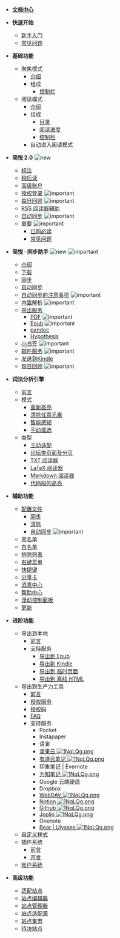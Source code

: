 * [**文档中心**](Home.md)
* **快速开始**
  * [新手入门](入门指南（-操作指引-）)
  * [常见问题](FAQ)
* **基础功能**
  * 聚焦模式
    * [介绍](聚焦模式)
    * 组成
      * [控制栏](聚焦模式-控制栏)
  * 阅读模式
    * [介绍](阅读模式)
    * 组成
      * [目录](目录)
      * [阅读进度](阅读进度)
      * [控制栏](阅读模式-控制栏)
    * 自动进入阅读模式
* **简悦 2.0** ![new](https://s1.ax1x.com/2020/08/20/d8MxL8.png)
  * [标注](标注)
  * [稍后读](稍后读)
  * [高级账户](高级账户)
  * [授权登录](授权登录) ![important](https://s1.ax1x.com/2020/07/25/UzKr8O.png)
  * [每日回顾](每日回顾) ![important](https://s1.ax1x.com/2020/07/25/UzKr8O.png)
  * [RSS 阅读器辅助](RSSReader)
  * [自动同步](自动同步)  ![important](https://s1.ax1x.com/2020/07/25/UzKr8O.png)
  * 重要 ![important](https://s1.ax1x.com/2020/07/25/UzKr8O.png)
    * [已购必读](已购必读) 
    * [常见问题](https://github.com/Kenshin/simpread/issues/908)
* **简悦 · 同步助手**   ![new](https://s1.ax1x.com/2020/08/20/d8MxL8.png) ![important](https://s1.ax1x.com/2020/07/25/UzKr8O.png)
  * [介绍](Sync)
  * [下载](Sync?id=下载)
  * [同步](Sync?id=同步)
  * [自动同步](自动同步)
  * [自动同步的注意事项](自动同步?id=注意事项) ![important](https://s1.ax1x.com/2020/07/25/UzKr8O.png)
  * [内置解析](Sync?id=内置解析) ![important](https://s1.ax1x.com/2020/07/25/UzKr8O.png)
  * [导出服务](Sync?id=导出服务)
    * [PDF](Sync?id=PDF) ![important](https://s1.ax1x.com/2020/07/25/UzKr8O.png)
    * [Epub](Sync?id=Epub) ![important](https://s1.ax1x.com/2020/07/25/UzKr8O.png)
    * [pandoc](Sync?id=pandoc) 
    * [Hypothesis](Sync?id=Hypothesis)
  * [小书签](Bookmarklet) ![important](https://s1.ax1x.com/2020/07/25/UzKr8O.png)
  * [邮件服务](Sync?id=邮件服务) ![important](https://s1.ax1x.com/2020/07/25/UzKr8O.png)
  * [发送到Kindle](Sync?id=发送到Kindle)
  * [每日回顾](每日回顾) ![important](https://s1.ax1x.com/2020/07/25/UzKr8O.png)

* **词法分析引擎**
  * [前言](词法分析引擎)
  * 模式
    * [重新高亮](重新高亮)
    * [清除任意元素](隐藏任意元素)
    * [智能感知](词法分析引擎?id=智能感知)
    * [手动框选](手动框选)
  * 类型
    * [主动适配](主动适配阅读模式)
    * [论坛类页面及分页](论坛类页面及分页)
    * [TXT 阅读器](TXT-阅读器)
    * [LaTeX 阅读器](词法分析引擎?id=LaTeX-识别)
    * [Markdown 阅读器](词法分析引擎?id=Markdown-识别)
    * [代码段的高亮](词法分析引擎?id=代码段的高亮)
* **辅助功能**
  * [配置文件](配置文件)
    * [同步](同步)
    * [清除](清除)
    * [自动同步](自动同步)  ![important](https://s1.ax1x.com/2020/07/25/UzKr8O.png)
  * [黑名单](FAQ?id=黑名单)
  * [白名单](FAQ?id=白名单)
  * [排除列表](FAQ?id=排除列表)
  * [右键菜单](右键菜单)
  * [快捷键](快捷键)
  * [分享卡](分享卡)
  * [消息中心](消息中心)
  * [帮助中心](帮助中心)
  * [浮动控制面板](浮动控制面板（FAP）与浮动控制栏（FAB）)
  * [更新](更新)
* **进阶功能**
  * 导出到本地
    * [前言](保存到本地)
    * 支持服务
      * [导出到 Epub](发送到-Epub)
      * [导出到 Kindle](发送到-Kindle)
      * [导出到 临时页面](临时页面)
      * [导出到 离线 HTML](离线HTML)
  * 导出到生产力工具
    * [前言](导出到生产力工具)
    * [授权服务](授权服务)
    * [授权码](授权服务?id=授权码)
    * [FAQ](授权服务-FAQ)
    * 支持服务
      * Pocket
      * Instapaper
      * 语雀
      * [坚果云 ![1NqLQg.png](https://s2.ax1x.com/2020/02/03/1NqLQg.png)](坚果云)
      * [有道云笔记 ![1NqLQg.png](https://s2.ax1x.com/2020/02/03/1NqLQg.png)](有道云笔记)
      * 印象笔记 | Evernote
      * [为知笔记 ![1NqLQg.png](https://s2.ax1x.com/2020/02/03/1NqLQg.png)](为知笔记)
      * Google 云端硬盘 
      * Dropbox
      * [WebDAV ![1NqLQg.png](https://s2.ax1x.com/2020/02/03/1NqLQg.png)](WebDAV)
      * [Notion ![1NqLQg.png](https://s2.ax1x.com/2020/02/03/1NqLQg.png)](Notion)
      * [Github ![1NqLQg.png](https://s2.ax1x.com/2020/02/03/1NqLQg.png)](Github)
      * [Joplin ![1NqLQg.png](https://s2.ax1x.com/2020/02/03/1NqLQg.png)](Joplin)
      * Onenote
      * [Bear | Ulysses ![1NqLQg.png](https://s2.ax1x.com/2020/02/03/1NqLQg.png)](URLSCHEME)
  * [自定义样式](自定义样式)
  * 插件系统
    * [前言](插件系统)
    * [开发](插件编写)
  * [账户系统](账户系统)
* **高级功能**
  * [适配站点](适配站点)
  * [站点编辑器](站点编辑器)
  * [站点管理器](站点管理器)
  * [站点适配源](站点适配源)
  * [站点集市](站点集市)
  * [待决站点](待决站点)